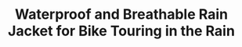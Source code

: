 ---
layout: community
category: community
title: "Waterproof and Breathable Rain Jacket for Bike Touring in the Rain"
description: " What raincoat do you use when cycling in the rain? I am looking for a real waterproof and breathable raincoat.  I prefer a shirt that dries quickly. If it’s raining really hard, I try to find a shelt"
isTopLevel: false
isSingleLevel: false
isArticle: false
datePublished: 2022-09-19 19:09:00 +0300
dateModified: 2022-09-19 19:09:00 +0300
published: false
---